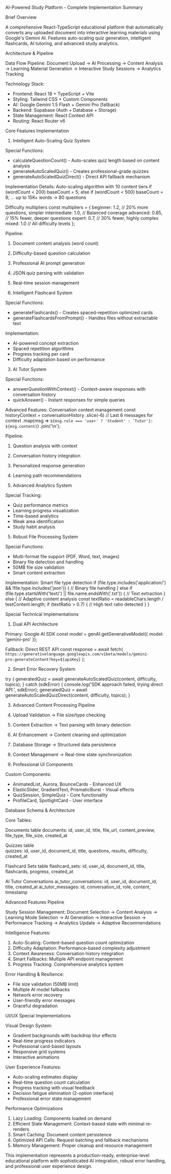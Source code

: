 AI-Powered Study Platform - Complete Implementation Summary

Brief Overview

A comprehensive React-TypeScript educational platform that automatically converts any uploaded document into interactive learning materials using Google's Gemini AI. Features auto-scaling quiz generation, intelligent flashcards, AI tutoring, and advanced study analytics.

Architecture & Pipeline

Data Flow Pipeline:
Document Upload → AI Processing → Content Analysis → Learning Material Generation → Interactive Study Sessions → Analytics Tracking

Technology Stack:
- Frontend: React 18 + TypeScript + Vite
- Styling: Tailwind CSS + Custom Components
- AI: Google Gemini 1.5 Flash + Gemini Pro (fallback)
- Backend: Supabase (Auth + Database + Storage)
- State Management: React Context API
- Routing: React Router v6

Core Features Implementation

1. Intelligent Auto-Scaling Quiz System

Special Functions:
- calculateQuestionCount() - Auto-scales quiz length based on content analysis
- generateAutoScaledQuiz() - Creates professional-grade quizzes
- generateAutoScaledQuizDirect() - Direct API fallback mechanism

Implementation Details:
Auto-scaling algorithm with 10 content tiers
if (wordCount < 200) baseCount = 5;
else if (wordCount < 500) baseCount = 8;
... up to 15K+ words → 80 questions

Difficulty multipliers
const multipliers = {
  beginner: 1.2,    // 20% more questions, simpler
  intermediate: 1.0, // Balanced coverage
  advanced: 0.85,   // 15% fewer, deeper questions
  expert: 0.7,      // 30% fewer, highly complex
  mixed: 1.0        // All difficulty levels
};

Pipeline:
1. Document content analysis (word count)
2. Difficulty-based question calculation
3. Professional AI prompt generation
4. JSON quiz parsing with validation
5. Real-time session management

2. Intelligent Flashcard System

Special Functions:
- generateFlashcards() - Creates spaced-repetition optimized cards
- generateFlashcardsFromPrompt() - Handles files without extractable text

Implementation:
- AI-powered concept extraction
- Spaced repetition algorithms
- Progress tracking per card
- Difficulty adaptation based on performance

3. AI Tutor System

Special Functions:
- answerQuestionWithContext() - Context-aware responses with conversation history
- quickAnswer() - Instant responses for simple queries

Advanced Features:
Conversation context management
const historyContext = conversationHistory
  .slice(-6) // Last 6 messages for context
  .map(msg => `${msg.role === 'user' ? 'Student' : 'Tutor'}: ${msg.content}`)
  .join('\n');

Pipeline:
1. Question analysis with context
2. Conversation history integration
3. Personalized response generation
4. Learning path recommendations

4. Advanced Analytics System

Special Tracking:
- Quiz performance metrics
- Learning progress visualization
- Time-based analytics
- Weak area identification
- Study habit analysis

5. Robust File Processing System

Special Functions:
- Multi-format file support (PDF, Word, text, images)
- Binary file detection and handling
- 50MB file size validation
- Smart content extraction

Implementation:
Smart file type detection
if (file.type.includes('application/') && !file.type.includes('json')) {
  // Binary file handling
} else if (file.type.startsWith('text/') || file.name.endsWith('.txt')) {
  // Text extraction
} else {
  // Adaptive content analysis
  const textRatio = readableChars.length / testContent.length;
  if (textRatio > 0.7) { // High text ratio detected }
}

Special Technical Implementations

1. Dual API Architecture

Primary: Google AI SDK
const model = genAI.getGenerativeModel({ model: 'gemini-pro' });

Fallback: Direct REST API
const response = await fetch(
  `https://generativelanguage.googleapis.com/v1beta/models/gemini-pro:generateContent?key=${apiKey}`
);

2. Smart Error Recovery System

try {
  generatedQuiz = await generateAutoScaledQuiz(content, difficulty, topics);
} catch (sdkError) {
  console.log('SDK approach failed, trying direct API:', sdkError);
  generatedQuiz = await generateAutoScaledQuizDirect(content, difficulty, topics);
}

3. Advanced Content Processing Pipeline

1. Upload Validation → File size/type checking
2. Content Extraction → Text parsing with binary detection
3. AI Enhancement → Content cleaning and optimization
4. Database Storage → Structured data persistence
5. Context Management → Real-time state synchronization

4. Professional UI Components

Custom Components:
- AnimatedList, Aurora, BounceCards - Enhanced UX
- ElasticSlider, GradientText, PrismaticBurst - Visual effects
- QuizSession, SimpleQuiz - Core functionality
- ProfileCard, SpotlightCard - User interface

Database Schema & Architecture

Core Tables:

Documents table
documents: id, user_id, title, file_url, content_preview, file_type, file_size, created_at

Quizzes table  
quizzes: id, user_id, document_id, title, questions, results, difficulty, created_at

Flashcard Sets table
flashcard_sets: id, user_id, document_id, title, flashcards, progress, created_at

AI Tutor Conversations
ai_tutor_conversations: id, user_id, document_id, title, created_at
ai_tutor_messages: id, conversation_id, role, content, timestamp

Advanced Features Pipeline

Study Session Management:
Document Selection → Content Analysis → Learning Mode Selection → 
AI Generation → Interactive Session → Performance Tracking → 
Analytics Update → Adaptive Recommendations

Intelligence Features:
1. Auto-Scaling: Content-based question count optimization
2. Difficulty Adaptation: Performance-based complexity adjustment
3. Context Awareness: Conversation history integration
4. Smart Fallbacks: Multiple API endpoint management
5. Progress Tracking: Comprehensive analytics system

Error Handling & Resilience:
- File size validation (50MB limit)
- Multiple AI model fallbacks
- Network error recovery
- User-friendly error messages
- Graceful degradation

UI/UX Special Implementations

Visual Design System:
- Gradient backgrounds with backdrop blur effects
- Real-time progress indicators
- Professional card-based layouts
- Responsive grid systems
- Interactive animations

User Experience Features:
- Auto-scaling estimates display
- Real-time question count calculation
- Progress tracking with visual feedback
- Decision fatigue elimination (2-option interface)
- Professional error state management

Performance Optimizations

1. Lazy Loading: Components loaded on demand
2. Efficient State Management: Context-based state with minimal re-renders
3. Smart Caching: Document content persistence
4. Optimized API Calls: Request batching and fallback mechanisms
5. Memory Management: Proper cleanup and resource management

This implementation represents a production-ready, enterprise-level educational platform with sophisticated AI integration, robust error handling, and professional user experience design.
